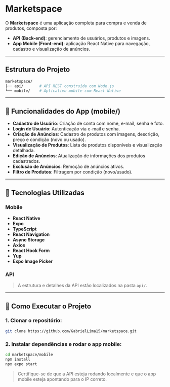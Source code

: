 # Marketspace

O **Marketspace** é uma aplicação completa para compra e venda de produtos, composta por:

- **API (Back-end)**: gerenciamento de usuários, produtos e imagens.
- **App Mobile (Front-end)**: aplicação React Native para navegação, cadastro e visualização de anúncios.

---

## Estrutura do Projeto

```bash
marketspace/
├── api/       # API REST construída com Node.js
└── mobile/    # Aplicativo mobile com React Native
```

---

## 📱 Funcionalidades do App (mobile/)

- **Cadastro de Usuário**: Criação de conta com nome, e-mail, senha e foto.
- **Login de Usuário**: Autenticação via e-mail e senha.
- **Criação de Anúncios**: Cadastro de produtos com imagens, descrição, preço e condição (novo ou usado).
- **Visualização de Produtos**: Lista de produtos disponíveis e visualização detalhada.
- **Edição de Anúncios**: Atualização de informações dos produtos cadastrados.
- **Exclusão de Anúncios**: Remoção de anúncios ativos.
- **Filtro de Produtos**: Filtragem por condição (novo/usado).
  
---

## 🧩 Tecnologias Utilizadas

### Mobile

- **React Native**
- **Expo**
- **TypeScript**
- **React Navigation**
- **Async Storage**
- **Axios**
- **React Hook Form**
- **Yup**
- **Expo Image Picker**

### API

> A estrutura e detalhes da API estão localizados na pasta `api/`.

---

## 🚀 Como Executar o Projeto

### 1. Clonar o repositório:

```bash
git clone https://github.com/GabrielLima15/marketspace.git
```

### 2. Instalar dependências e rodar o app mobile:

```bash
cd marketspace/mobile
npm install
npx expo start
```

> Certifique-se de que a API esteja rodando localmente e que o app mobile esteja apontando para o IP correto.
